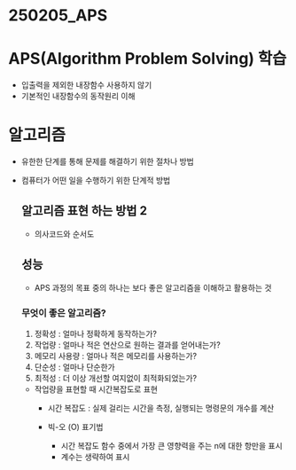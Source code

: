# 250205_APS

# APS(Algorithm Problem Solving) 학습
- 입출력을 제외한 내장함수 사용하지 않기
- 기본적인 내장함수의 동작원리 이해

# 알고리즘
- 유한한 단계를 통해 문제를 해결하기 위한 절차나 방법
- 컴퓨터가 어떤 일을 수행하기 위한 단계적 방법

    ## 알고리즘 표현 하는 방법 2
    - 의사코드와 순서도

    ## 성능
    - APS 과정의 목표 중의 하나는 보다 좋은 알고리즘을 이해하고 활용하는 것

    ### 무엇이 좋은 알고리즘?
    1. 정확성 : 얼마나 정확하게 동작하는가?
    2. 작업량 : 얼마나 적은 연산으로 원하는 결과를 얻어내는가?
    3. 메모리 사용량 : 얼마나 적은 메모리를 사용하는가?
    4. 단순성 : 얼마나 단순한가
    5. 최적성 : 더 이상 개선할 여지없이 최적화되었는가?

    - 작업량을 표현할 때 시간복잡도로 표현
        - 시간 복잡도 : 실제 걸리는 시간을 측정, 실행되는 명령문의 개수를 계산

        - 빅-오 (O) 표기법
            - 시간 복잡도 함수 중에서 가장 큰 영향력을 주는 n에 대한 항만을 표시
            - 계수는 생략하여 표시